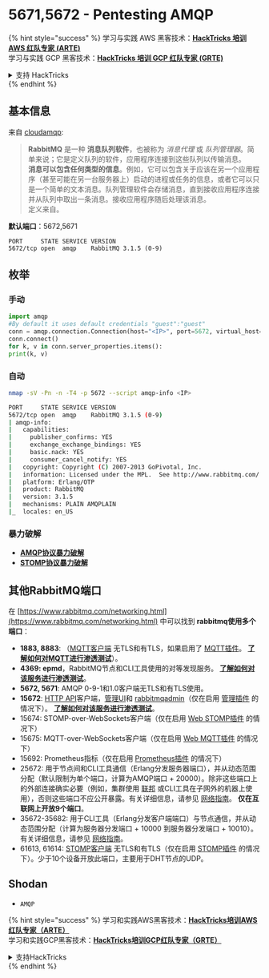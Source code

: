# 5671,5672 - Pentesting AMQP

{% hint style="success" %}
学习与实践 AWS 黑客技术：<img src="../.gitbook/assets/arte.png" alt="" data-size="line">[**HackTricks 培训 AWS 红队专家 (ARTE)**](https://training.hacktricks.xyz/courses/arte)<img src="../.gitbook/assets/arte.png" alt="" data-size="line">\
学习与实践 GCP 黑客技术：<img src="../.gitbook/assets/grte.png" alt="" data-size="line">[**HackTricks 培训 GCP 红队专家 (GRTE)**<img src="../.gitbook/assets/grte.png" alt="" data-size="line">](https://training.hacktricks.xyz/courses/grte)

<details>

<summary>支持 HackTricks</summary>

* 查看 [**订阅计划**](https://github.com/sponsors/carlospolop)!
* **加入** 💬 [**Discord 群组**](https://discord.gg/hRep4RUj7f) 或 [**Telegram 群组**](https://t.me/peass) 或 **关注** 我们的 **Twitter** 🐦 [**@hacktricks\_live**](https://twitter.com/hacktricks_live)**.**
* **通过向** [**HackTricks**](https://github.com/carlospolop/hacktricks) 和 [**HackTricks Cloud**](https://github.com/carlospolop/hacktricks-cloud) GitHub 仓库提交 PR 来分享黑客技巧。

</details>
{% endhint %}

## 基本信息

来自 [cloudamqp](https://www.cloudamqp.com/blog/2015-05-18-part1-rabbitmq-for-beginners-what-is-rabbitmq.html):

> **RabbitMQ** 是一种 **消息队列软件**，也被称为 _消息代理_ 或 _队列管理器_。简单来说；它是定义队列的软件，应用程序连接到这些队列以传输消息。\
> **消息可以包含任何类型的信息**。例如，它可以包含关于应该在另一个应用程序（甚至可能在另一台服务器上）启动的进程或任务的信息，或者它可以只是一个简单的文本消息。队列管理软件会存储消息，直到接收应用程序连接并从队列中取出一条消息。接收应用程序随后处理该消息。\
> 定义来自。

**默认端口**：5672,5671
```
PORT     STATE SERVICE VERSION
5672/tcp open  amqp    RabbitMQ 3.1.5 (0-9)
```
## 枚举

### 手动
```python
import amqp
#By default it uses default credentials "guest":"guest"
conn = amqp.connection.Connection(host="<IP>", port=5672, virtual_host="/")
conn.connect()
for k, v in conn.server_properties.items():
print(k, v)
```
### 自动
```bash
nmap -sV -Pn -n -T4 -p 5672 --script amqp-info <IP>

PORT     STATE SERVICE VERSION
5672/tcp open  amqp    RabbitMQ 3.1.5 (0-9)
| amqp-info:
|   capabilities:
|     publisher_confirms: YES
|     exchange_exchange_bindings: YES
|     basic.nack: YES
|     consumer_cancel_notify: YES
|   copyright: Copyright (C) 2007-2013 GoPivotal, Inc.
|   information: Licensed under the MPL.  See http://www.rabbitmq.com/
|   platform: Erlang/OTP
|   product: RabbitMQ
|   version: 3.1.5
|   mechanisms: PLAIN AMQPLAIN
|_  locales: en_US
```
### 暴力破解

* [**AMQP协议暴力破解**](../generic-hacking/brute-force.md#amqp-activemq-rabbitmq-qpid-joram-and-solace)
* [**STOMP协议暴力破解**](../generic-hacking/brute-force.md#stomp-activemq-rabbitmq-hornetq-and-openmq)

## 其他RabbitMQ端口

在 [https://www.rabbitmq.com/networking.html](https://www.rabbitmq.com/networking.html) 中可以找到 **rabbitmq使用多个端口**：

* **1883, 8883**: （[MQTT客户端](http://mqtt.org) 无TLS和有TLS，如果启用了 [MQTT插件](https://www.rabbitmq.com/mqtt.html)。 [**了解如何对MQTT进行渗透测试**](1883-pentesting-mqtt-mosquitto.md)）。
* **4369: epmd**，RabbitMQ节点和CLI工具使用的对等发现服务。 [**了解如何对该服务进行渗透测试**](4369-pentesting-erlang-port-mapper-daemon-epmd.md)。
* **5672, 5671**: AMQP 0-9-1和1.0客户端无TLS和有TLS使用。
* **15672**: [HTTP API](https://www.rabbitmq.com/management.html)客户端，[管理UI](https://www.rabbitmq.com/management.html)和 [rabbitmqadmin](https://www.rabbitmq.com/management-cli.html)（仅在启用 [管理插件](https://www.rabbitmq.com/management.html) 的情况下）。 [**了解如何对该服务进行渗透测试**](15672-pentesting-rabbitmq-management.md)。
* 15674: STOMP-over-WebSockets客户端（仅在启用 [Web STOMP插件](https://www.rabbitmq.com/web-stomp.html) 的情况下）
* 15675: MQTT-over-WebSockets客户端（仅在启用 [Web MQTT插件](https://www.rabbitmq.com/web-mqtt.html) 的情况下）
* 15692: Prometheus指标（仅在启用 [Prometheus插件](https://www.rabbitmq.com/prometheus.html) 的情况下）
* 25672: 用于节点间和CLI工具通信（Erlang分发服务器端口），并从动态范围分配（默认限制为单个端口，计算为AMQP端口 + 20000）。除非这些端口上的外部连接确实必要（例如，集群使用 [联邦](https://www.rabbitmq.com/federation.html) 或CLI工具在子网外的机器上使用），否则这些端口不应公开暴露。有关详细信息，请参见 [网络指南](https://www.rabbitmq.com/networking.html)。 **仅在互联网上开放9个端口**。
* 35672-35682: 用于CLI工具（Erlang分发客户端端口）与节点通信，并从动态范围分配（计算为服务器分发端口 + 10000 到服务器分发端口 + 10010）。有关详细信息，请参见 [网络指南](https://www.rabbitmq.com/networking.html)。
* 61613, 61614: [STOMP客户端](https://stomp.github.io/stomp-specification-1.2.html) 无TLS和有TLS（仅在启用 [STOMP插件](https://www.rabbitmq.com/stomp.html) 的情况下）。少于10个设备开放此端口，主要用于DHT节点的UDP。

## Shodan

* `AMQP`

{% hint style="success" %}
学习和实践AWS黑客技术：<img src="../.gitbook/assets/arte.png" alt="" data-size="line">[**HackTricks培训AWS红队专家（ARTE）**](https://training.hacktricks.xyz/courses/arte)<img src="../.gitbook/assets/arte.png" alt="" data-size="line">\
学习和实践GCP黑客技术：<img src="../.gitbook/assets/grte.png" alt="" data-size="line">[**HackTricks培训GCP红队专家（GRTE）**<img src="../.gitbook/assets/grte.png" alt="" data-size="line">](https://training.hacktricks.xyz/courses/grte)

<details>

<summary>支持HackTricks</summary>

* 查看 [**订阅计划**](https://github.com/sponsors/carlospolop)!
* **加入** 💬 [**Discord群组**](https://discord.gg/hRep4RUj7f) 或 [**电报群组**](https://t.me/peass) 或 **在** **Twitter** 🐦 [**@hacktricks\_live**](https://twitter.com/hacktricks_live)**上关注我们。**
* **通过向** [**HackTricks**](https://github.com/carlospolop/hacktricks) 和 [**HackTricks Cloud**](https://github.com/carlospolop/hacktricks-cloud) github库提交PR分享黑客技巧。

</details>
{% endhint %}
